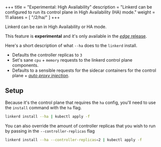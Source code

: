 +++
title = "Experimental: High Availability"
description = "Linkerd can be configured to run its control plane in High Availability (HA) mode."
weight = 11
aliases = [
  "/2/ha/"
]
+++

Linkerd can be ran in High Availability or HA mode.

This feature is **experimental** and it's only available in the
[_edge_ release](/2/edge/).

Here's a short description of what `--ha` does to the `linkerd` install.

* Defaults the controller replicas to `3`
* Set's sane `cpu` + `memory` requests to the linkerd control plane components.
* Defaults to a sensible requests for the sidecar containers for the control
  plane + [_auto proxy injection_](/2/features/proxy-injection/).

## Setup

Because it's the control plane that requires the `ha` config, you'll need to
use the `install` command with the `ha` flag.

```bash
linkerd install --ha | kubectl apply -f
```

You can also override the amount of controller replicas that you wish to run by
passing in the `--controller-replicas` flag

```bash
linkerd install --ha --controller-replicas=2 | kubectl apply -f
```
